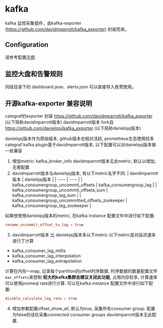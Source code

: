 # kafka

kafka 监控采集插件，由kafka-exporter (https://github.com/davidmparrott/kafka_exporter) 封装而来。

## Configuration

请参考配置[示例](../../conf/input.kafka/kafka.toml)

## 监控大盘和告警规则

同级目录下的 dashboard.json、alerts.json 可以直接导入夜莺使用。


## 开源kafka-exporter 兼容说明
categraf的exporter 封装 https://github.com/davidmparrott/kafka_exporter  (以下简称davidmparrott版本)
davidmparrott版本  fork自 https://github.com/danielqsj/kafka_exporter   (以下简称danielqsj版本)



danielqsj版本作为原始版本, github版本也相对活跃, prometheus生态使用较多  
categraf kafka plugin基于davidmparrott版本, 以下配置可以对danielqsj版本做一些兼容

1. 增加metric: kafka_broker_info
   davidmparrott版本无此metric, 默认以增加, 无需配置
2. davidmparrott版本与danielqsj版本, 有以下metric名字不同:
   | davidmparrott版本  | danielqsj版本 |
   | ---- | ---- |
   | kafka_consumergroup_uncommit_offsets  | kafka_consumergroup_lag |
   | kafka_consumergroup_uncommit_offsets_sum  | kafka_consumergroup_lag_sum |
   | kafka_consumergroup_uncommitted_offsets_zookeeper | kafka_consumergroup_lag_zookeeper |

如果想使用danielqsj版本的metric, 在kafka instance 配置文件中进行如下配置:
```toml
rename_uncommit_offset_to_lag = true
```

3. davidmparrott版本 比 danielqsj版本多以下metric
   以下metric是对延迟速率进行了计算

- kafka_consumer_lag_millis
- kafka_consumer_lag_interpolation
- kafka_consumer_lag_extrapolation

计算在内存一map, 记录每个partition的offset时序数据, 时序数据的数量配置文件`max_offsets`来控制
**较大的kafka集群会建议关闭此功能**, 占用内存较多, 计算速率可以使用promeql rate进行计算.
可以在kafka instance 配置文件中进行如下配置:
```toml
disable_calculate_lag_rate = true
```

4. 增加参数配置offset_show_all, 默认为true, 采集所有consumer group. 配置为false的话仅采集connected consumer groups
   davidmparrott版本无此配置.
